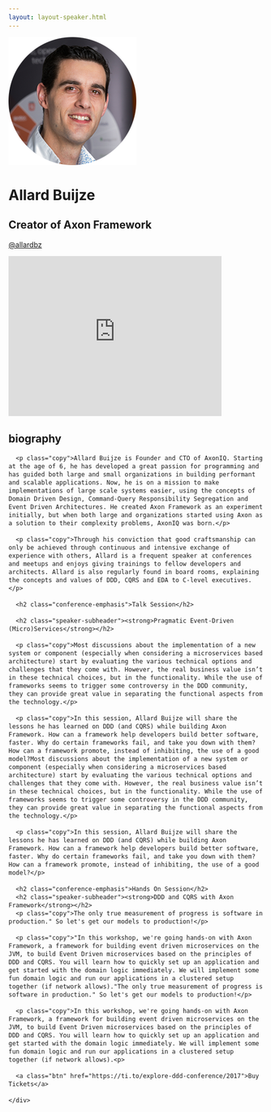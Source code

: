 ```yaml
---
layout: layout-speaker.html
---
```


<div class="container section featured-speaker">
  <div class="row">
    <div class="col-xs-12 col-sm-2 img-container">
      <img class="speaker-page-img" src="../img/speakers/Allard-Buijze-ON.png" />
      </div>
    <div class="col-xs-12 col-sm-10 copy-container">
      <h1 class="speaker-header">Allard Buijze</h1>
      <h2 class="speaker-subtitle">Creator of Axon Framework</h2>
      <p class="copy"><a class="speaker-handle" href="https://twitter.com/allardbz" target="_blank">@allardbz</a></p>
      <div class="video-responsive">
        <iframe width="420" height="315" src="http://www.youtube.com/embed/Amcv06xxSD8" frameborder="0" allowfullscreen></iframe>
      </div>
      <h2 class="speaker-subheader"><strong>biography</strong></h2>

      <p class="copy">Allard Buijze is Founder and CTO of AxonIQ. Starting at the age of 6, he has developed a great passion for programming and has guided both large and small organizations in building performant and scalable applications. Now, he is on a mission to make implementations of large scale systems easier, using the concepts of Domain Driven Design, Command-Query Responsibility Segregation and Event Driven Architectures. He created Axon Framework as an experiment initially, but when both large and organizations started using Axon as a solution to their complexity problems, AxonIQ was born.</p>

      <p class="copy">Through his conviction that good craftsmanship can only be achieved through continuous and intensive exchange of experience with others, Allard is a frequent speaker at conferences and meetups and enjoys giving trainings to fellow developers and architects. Allard is also regularly found in board rooms, explaining the concepts and values of DDD, CQRS and EDA to C-level executives.</p>

      <h2 class="conference-emphasis">Talk Session</h2>

      <h2 class="speaker-subheader"><strong>Pragmatic Event-Driven (Micro)Services</strong></h2>

      <p class="copy">Most discussions about the implementation of a new system or component (especially when considering a microservices based architecture) start by evaluating the various technical options and challenges that they come with. However, the real business value isn’t in these technical choices, but in the functionality. While the use of frameworks seems to trigger some controversy in the DDD community, they can provide great value in separating the functional aspects from the technology.</p>

      <p class="copy">In this session, Allard Buijze will share the lessons he has learned on DDD (and CQRS) while building Axon Framework. How can a framework help developers build better software, faster. Why do certain frameworks fail, and take you down with them? How can a framework promote, instead of inhibiting, the use of a good model?Most discussions about the implementation of a new system or component (especially when considering a microservices based architecture) start by evaluating the various technical options and challenges that they come with. However, the real business value isn’t in these technical choices, but in the functionality. While the use of frameworks seems to trigger some controversy in the DDD community, they can provide great value in separating the functional aspects from the technology.</p>

      <p class="copy">In this session, Allard Buijze will share the lessons he has learned on DDD (and CQRS) while building Axon Framework. How can a framework help developers build better software, faster. Why do certain frameworks fail, and take you down with them? How can a framework promote, instead of inhibiting, the use of a good model?</p>

      <h2 class="conference-emphasis">Hands On Session</h2>
      <h2 class="speaker-subheader"><strong>DDD and CQRS with Axon Framework</strong></h2>
      <p class="copy">The only true measurement of progress is software in production." So let's get our models to production!</p>

      <p class="copy">"In this workshop, we're going hands-on with Axon Framework, a framework for building event driven microservices on the JVM, to build Event Driven microservices based on the principles of DDD and CQRS. You will learn how to quickly set up an application and get started with the domain logic immediately. We will implement some fun domain logic and run our applications in a clustered setup together (if network allows)."The only true measurement of progress is software in production." So let's get our models to production!</p>

      <p class="copy">In this workshop, we're going hands-on with Axon Framework, a framework for building event driven microservices on the JVM, to build Event Driven microservices based on the principles of DDD and CQRS. You will learn how to quickly set up an application and get started with the domain logic immediately. We will implement some fun domain logic and run our applications in a clustered setup together (if network allows).<p>

      <a class="btn" href="https://ti.to/explore-ddd-conference/2017">Buy Tickets</a>

    </div>
</div>
</div>
